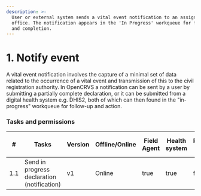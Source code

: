 ```yaml
---
description: >-
  User or external system sends a vital event notification to an assigned
  office. The notification appears in the 'In Progress' workqueue for follow-up
  and completion.
---
```


# 1. Notify event

A vital event notification involves the capture of a minimal set of data related to the occurrence of a vital event and transmission of this to the civil registration authority. In OpenCRVS a notification can be sent by a user by submitting a partially complete declaration, or it can be submitted from a digital health system e.g. DHIS2, both of which can then found in the "in-progress" workqueue for follow-up and action.

### Tasks and permissions

<table><thead><tr><th>#</th><th>Tasks</th><th>Version</th><th>Offline/Online</th><th data-type="checkbox">Field Agent</th><th data-type="checkbox">Health system</th><th data-type="checkbox">Registration Agent</th><th data-type="checkbox">Registrar</th><th data-type="checkbox">National Registrar</th><th data-type="checkbox">Performance Manager</th><th data-type="checkbox">Local System Admin</th><th data-type="checkbox">National System Admin</th></tr></thead><tbody><tr><td>1.1</td><td>Send in progress declaration (notification)</td><td>v1</td><td>Online</td><td>true</td><td>true</td><td>false</td><td>false</td><td>false</td><td>false</td><td>false</td><td>false</td></tr></tbody></table>
